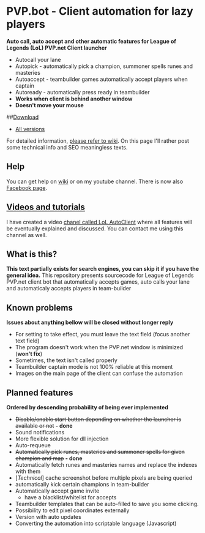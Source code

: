 

# PVP.bot - Client automation for lazy players
**Auto call, auto accept and other automatic features for League of Legends (LoL) PVP.net Client launcher**
 - Autocall your lane
 - Autopick - automatically pick a champion, summoner spells runes and masteries
 - Autoaccept - teambuilder games automatically accept players when captain
 - Autoready - automatically press ready in teambuilder
 - **Works when client is behind another window**
 - **Doesn't move your mouse**

##[Download](https://github.com/Darker/auto-client/releases/download/v4.1/AutoClient_v4.1.zip)

 - [All versions](https://github.com/Darker/auto-client/releases)

For detailed information, [please refer to wiki](https://github.com/Darker/auto-client/wiki). On this page I'll
rather post some technical info and SEO meaningless texts.

## Help
You can get help on [wiki](https://github.com/Darker/auto-client/wiki) or on my youtube channel. There is now also [Facebook page](https://www.facebook.com/autoclient/).

## [Videos and tutorials](https://www.youtube.com/channel/UCKBWfX3cbOy9xeBKPGwsx-g/videos)

I have created a video [chanel called LoL AutoClient](https://www.youtube.com/channel/UCKBWfX3cbOy9xeBKPGwsx-g/videos) where all features will be eventually explained and discussed. You can contact me using this channel as well.

## What is this?
**This text partially exists for search engines, you can skip it if you have the general idea.**
This repository presents sourcecode for League of Legends PVP.net client bot that automatically accepts games, 
auto calls your lane and automaticaly accepts players in team-builder

## Known problems
**Issues about anything bellow will be closed without longer reply**

 - For setting to take effect, you must leave the text field (focus another text field)
 - The program doesn't work when the PVP.net window is minimized (**won't fix**)
 - Sometimes, the text isn't called properly
 - Teambuilder captain mode is not 100% reliable at this moment
 - Images on the main page of the client can confuse the automation
 
## Planned features
**Ordered by descending probability of being ever implemented**

 - ~~Disable/enable start button depending on whether the launcher is available or not~~ **- done**
 - Sound notifications
 - More flexible solution for dll injection
 - Auto-requeue
 - ~~Automatically pick runes, masteries and summoner spells for given champion and map~~ **- done**
 - Automatically fetch runes and masteries names and replace the indexes with them
 - [*Technical*] cache screenshot before multiple pixels are being queried
 - automatically kick certain champions in team-builder
 - Automatically accept game invite
   - have a blacklist/whitelist for accepts
 - Teambuilder templates that can be auto-filled to save you some clicking.
 - Possibility to edit pixel coordinates externally
 - Version with auto updates
 - Converting the automation into scriptable language (Javascript)
